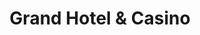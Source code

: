 ---
layout: info
type: Standard
title: Grand Hotel & Casino
section: fine dining / resort dining
logo: placeholder
ratings:
phone: "28882"
email: reservations@grandvanuatu.com
address:
description: Located in the heart of town; great varied lunch offers from vt1,500.
---